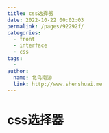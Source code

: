 ```yaml
---
title: css选择器
date: 2022-10-22 00:02:03
permalink: /pages/92292f/
categories:
  - front
  - interface
  - css
tags:
  - 
author: 
  name: 北鸟南游
  link: http://www.shenshuai.me
---
```

# css选择器